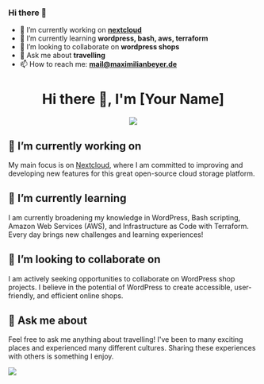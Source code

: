 ### Hi there 👋

- 🔭 I’m currently working on [**nextcloud**](https://github.com/mbeyer95/nextcloud)
- 🌱 I’m currently learning **wordpress, bash, aws, terraform**
- 👯 I’m looking to collaborate on **wordpress shops**
- 💬 Ask me about **travelling**
- 📫 How to reach me: [**mail@maximilianbeyer.de**](mailto:mail@maximilianbeyer.de)


<h1 align="center">Hi there 👋, I'm [Your Name]</h1>

<p align="center">
    <img src="https://readme-typing-svg.herokuapp.com?font=Segoe+UI&color=70F3FF&size=30&center=true&vCenter=true&lines=Cloud+Engineer+at+Nextcloud;Always+learning+more+about+Wordpress%2C+Bash%2C+AWS%2C+Terraform;Looking+for+collaboration+on+Wordpress+Shops;Ask+me+anything+about+travelling!"></img>
</p>

## 🔭 I’m currently working on

My main focus is on [Nextcloud](https://nextcloud.com/), where I am committed to improving and developing new features for this great open-source cloud storage platform.

## 🌱 I’m currently learning

I am currently broadening my knowledge in WordPress, Bash scripting, Amazon Web Services (AWS), and Infrastructure as Code with Terraform. Every day brings new challenges and learning experiences!

## 👯 I’m looking to collaborate on

I am actively seeking opportunities to collaborate on WordPress shop projects. I believe in the potential of WordPress to create accessible, user-friendly, and efficient online shops.

## 💬 Ask me about

Feel free to ask me anything about travelling! I've been to many exciting places and experienced many different cultures. Sharing these experiences with others is something I enjoy.





![](https://komarev.com/ghpvc/?username=mbeyer95&color=blue)

